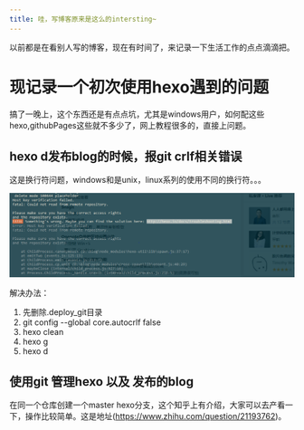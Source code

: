 ```yaml
---
title: 哇，写博客原来是这么的intersting~
---
```

以前都是在看别人写的博客，现在有时间了，来记录一下生活工作的点点滴滴把。

# 现记录一个初次使用hexo遇到的问题
搞了一晚上，这个东西还是有点点坑，尤其是windows用户，如何配这些hexo,githubPages这些就不多少了，网上教程很多的，直接上问题。

## hexo d发布blog的时候，报git crlf相关错误
这是换行符问题，windows和是unix，linux系列的使用不同的换行符。。。

![Alt text](../../img/hexo-crlf.png "Optional title")

解决办法：
  1. 先删除.deploy_git目录
  2. git config --global core.autocrlf false
  3. hexo clean
  4. hexo g
  5. hexo d

## 使用git 管理hexo 以及 发布的blog

在同一个仓库创建一个master hexo分支，这个知乎上有介绍，大家可以去产看一下，操作比较简单。这是地址(https://www.zhihu.com/question/21193762)。